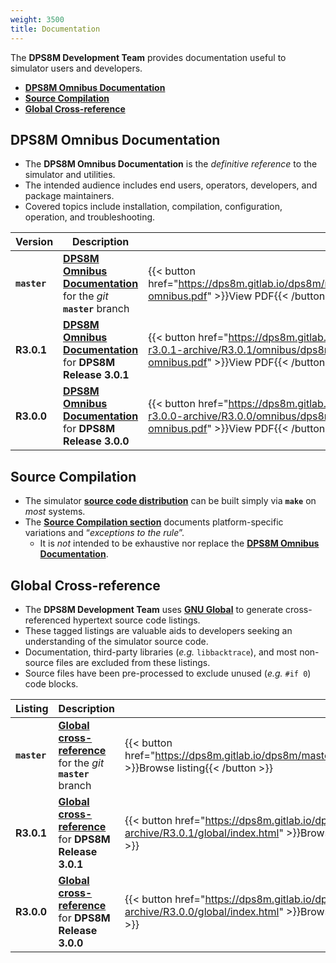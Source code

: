 ```yaml
---
weight: 3500
title: Documentation
---
```

<!-- SPDX-License-Identifier: MIT-0 -->
<!-- Copyright (c) 2016-2024 The DPS8M Development Team -->
The **DPS8M Development Team** provides documentation useful to simulator users and developers.

* [**DPS8M Omnibus Documentation**](#dps8m-omnibus-documentation)
* [**Source Compilation**](#source-compilation)
* [**Global Cross-reference**](#global-cross-reference)

## DPS8M Omnibus Documentation

* The **DPS8M Omnibus Documentation** is the *definitive reference* to the simulator and utilities.
* The intended audience includes end users, operators, developers, and package maintainers.
* Covered topics include installation, compilation, configuration, operation, and troubleshooting.

| Version         | Description                                                      |                                                                                                     |
| :-------------- | ----------------------                                           | ------------------                                                                                  |
| **`master`**    | **[DPS8M Omnibus Documentation](https://dps8m.gitlab.io/dps8m/master/dps8m-omnibus.pdf)** for the *git* **`master`** branch | {{< button href="https://dps8m.gitlab.io/dps8m/master/dps8m-omnibus.pdf" >}}View PDF{{< /button >}} |
| **R3.0.1**    | **[DPS8M Omnibus Documentation](https://dps8m.gitlab.io/dps8m-r3.0.1-archive/R3.0.1/omnibus/dps8m-omnibus.pdf)** for **DPS8M Release 3.0.1** | {{< button href="https://dps8m.gitlab.io/dps8m-r3.0.1-archive/R3.0.1/omnibus/dps8m-omnibus.pdf" >}}View PDF{{< /button >}} |
| **R3.0.0**    | **[DPS8M Omnibus Documentation](https://dps8m.gitlab.io/dps8m-r3.0.0-archive/R3.0.0/omnibus/dps8m-omnibus.pdf)** for **DPS8M Release 3.0.0** | {{< button href="https://dps8m.gitlab.io/dps8m-r3.0.0-archive/R3.0.0/omnibus/dps8m-omnibus.pdf" >}}View PDF{{< /button >}} |

## Source Compilation

* The simulator [**source code distribution**](../Releases) can be built simply via **`make`** on *most* systems.
* The [**Source Compilation section**](Source_Compilation) documents platform-specific variations and “*exceptions to the rule*”.
  * It is *not* intended to be exhaustive  nor replace the [**DPS8M Omnibus Documentation**](#dps8m-omnibus-documentation).

## Global Cross-reference

* The **DPS8M Development Team** uses [**GNU Global**](http://www.gnu.org/software/global/) to generate cross-referenced hypertext source code listings.
* These tagged listings are valuable aids to developers seeking an understanding of the simulator source code.
* Documentation, third-party libraries (*e.g.* `libbacktrace`), and most non-source files are excluded from these listings.
* Source files have been pre-processed to exclude unused (*e.g.* `#if 0`) code blocks.

| Listing        | Description            |                    |
|:-------------- | ---------------------- | ------------------ |
| **`master`**     | [**Global cross-reference**](https://dps8m.gitlab.io/dps8m/master/global/index.html) for the *git* **`master`** branch | {{< button href="https://dps8m.gitlab.io/dps8m/master/global/index.html" >}}Browse listing{{< /button >}} |
| **R3.0.1**     | [**Global cross-reference**](https://dps8m.gitlab.io/dps8m-r3.0.1-archive/R3.0.1/global/index.html) for **DPS8M Release 3.0.1** | {{< button href="https://dps8m.gitlab.io/dps8m-r3.0.1-archive/R3.0.1/global/index.html" >}}Browse listing{{< /button >}} |
| **R3.0.0**     | [**Global cross-reference**](https://dps8m.gitlab.io/dps8m-r3.0.0-archive/R3.0.0/global/index.html) for **DPS8M Release 3.0.0** | {{< button href="https://dps8m.gitlab.io/dps8m-r3.0.0-archive/R3.0.0/global/index.html" >}}Browse listing{{< /button >}} |
